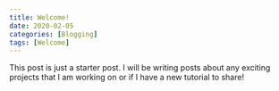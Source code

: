 ```yaml
---
title: Welcome!
date: 2020-02-05
categories: [Blogging]
tags: [Welcome]
---
```



This post is just a starter post. I will be writing posts about any exciting projects that I am working on or if I have a new tutorial to share! 
